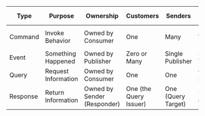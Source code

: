 | Type     | Purpose             | Ownership                   | Customers              | Senders            | Naming Style   | Naming Examples                                 |
| -------- | ------------------- | --------------------------- | ---------------------- | ------------------ | -------------- | ----------------------------------------------- |
| Command  | Invoke Behavior     | Owned by Consumer           | One                    | Many               | Verb           | `CreateInvoice`, `CancelOrder`, `ShipItem`      |
| Event    | Something Happened  | Owned by Publisher          | Zero or Many           | Single Publisher   | Past Tense     | `InvoiceCreated`, `OrderCancelled`              |
| Query    | Request Information | Owned by Consumer           | One                    | One                | Question-style | `GetInvoiceById`, `FindOrdersByCustomer`        |
| Response | Return Information  | Owned by Sender (Responder) | One (the Query Issuer) | One (Query Target) | Noun/DTO name  | `Invoice`, `OrderListResult`, `CustomerDetails` |
